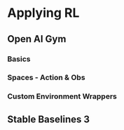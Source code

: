 # Applying RL
## Open AI Gym	
### Basics
### Spaces - Action & Obs
### Custom Environment Wrappers
## Stable Baselines 3	
